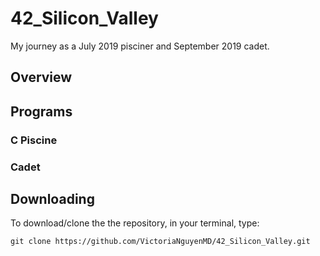 # 42_Silicon_Valley
My journey as a July 2019 pisciner and September 2019 cadet.

## Overview

## Programs
### C Piscine
### Cadet

## Downloading
To download/clone the the repository, in your terminal, type: 

`git clone https://github.com/VictoriaNguyenMD/42_Silicon_Valley.git`
